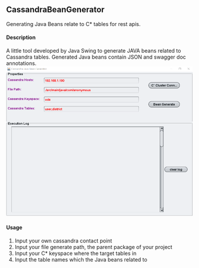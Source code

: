 ## CassandraBeanGenerator
Generating Java Beans relate to C* tables for rest apis.

#### Description
A little tool developed by Java Swing to generate JAVA beans related to Cassandra tables.
Generated Java beans contain JSON and swagger doc annotations.
![](.README_images/15b7f093.png)

#### Usage
1. Input your own cassandra contact point
2. Input your file generate path, the parent package of your project
3. Input your C* keyspace where the target tables in
4. Input the table names which the Java beans related to

 